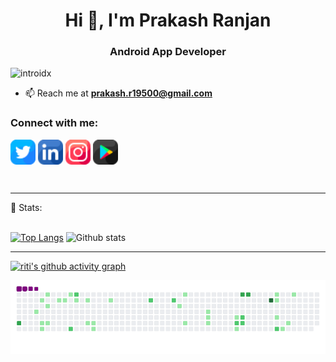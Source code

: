 <h1 align="center">Hi 👋, I'm Prakash Ranjan</h1>
<h3 align="center">Android App Developer</h3>

<p align="left"> <img src="https://komarev.com/ghpvc/?username=introidx" alt="introidx" /> </p>

- 📫 Reach me at **prakash.r19500@gmail.com**

<p align="left">
<h3 align="left">Connect with me:</h3>
<a href="https://twitter.com/introidx" target="blank"><img align="center" src="twitter.png" alt="introidx" height="40" width="40" /></a>
<a href="https://linkedin.com/in/prakash-introidx" target="blank"><img align="center" src="linkedin.png" alt="prakash-introidx" height="40" width="40" /></a>
<a href="https://instagram.com/introidx" target="blank"><img align="center" src="instagram.png" alt="introidx" height="40" width="40" /></a>
<a href="https://play.google.com/store/apps/details?id=com.introid.memetemp&hl=en_IN&gl=US" target="blank"><img align="center" src="google-play.png" alt="introidx" height="40" width="40" /></a>
</p>
<br>

 ---
 
 📶 Stats:<br><br>
 
 [![Top Langs](https://github-readme-stats.vercel.app/api/top-langs/?username=introidx&theme=dark&layout=compact&align=right&width=40%)](https://github.com/anuraghazra/github-readme-stats)
  ![Github stats](https://github-readme-stats.vercel.app/api?username=introidx)  
 
 ---
 

[![riti's github activity graph](https://activity-graph.herokuapp.com/graph?username=introidx&theme=react-dark)](https://github.com/introidx/github-readme-activity-graph)

 

![snake gif](https://github.com/introidx/introidx/blob/output/github-contribution-grid-snake.gif)

